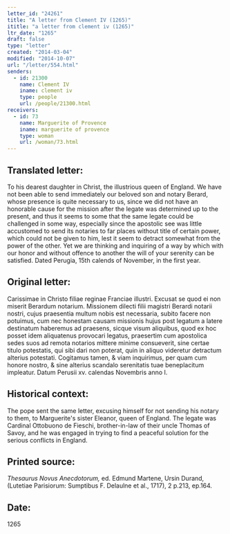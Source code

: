 ```yaml
---
letter_id: "24261"
title: "A letter from Clement IV (1265)"
ititle: "a letter from clement iv (1265)"
ltr_date: "1265"
draft: false
type: "letter"
created: "2014-03-04"
modified: "2014-10-07"
url: "/letter/554.html"
senders:
  - id: 21300
    name: Clement IV
    iname: clement iv
    type: people
    url: /people/21300.html
receivers:
  - id: 73
    name: Marguerite of Provence
    iname: marguerite of provence
    type: woman
    url: /woman/73.html
---
```

<h2> Translated letter:</h2>To his dearest daughter in Christ, the illustrious queen of England.
We have not been able to send immediately our beloved son and notary Berard, whose presence is quite necessary to us, since we did not have an honorable cause for the mission after the legate was determined up to the present, and thus it seems to some that the same legate could be challenged in some way, especially since the apostolic see was little accustomed to send its notaries to far places without title of certain power, which could not be given to him, lest it seem to detract somewhat from the power of the other.  Yet we are thinking and inquiring of a way by which with our honor and without offence to another the will of your serenity can be satisfied.
Dated Perugia, 15th calends of November, in the first year.
<h2 class="mt-4"> Original letter:</h2>Carissimae in Christo filiae reginae Franciae illustri.
Excusat se quod ei non miserit Berardum notarium.
Missionem dilecti filii magistri Berardi notarii nostri, cujus praesentia multum nobis est necessaria, subito facere non potuimus, cum nec honestam causam missionis hujus post legatum a latere destinatum haberemus ad praesens, sicque visum aliquibus, quod ex hoc posset idem aliquatenus provocari legatus, praesertim cum apostolica sedes suos ad remota notarios mittere minime consueverit, sine certae titulo potestatis, qui sibi dari non poterat, quin in aliquo videretur detractum alterius potestati. Cogitamus tamen, & viam inquirimus, per quam cum honore nostro, & sine alterius scandalo serenitatis tuae beneplacitum impleatur. Datum Perusii xv. calendas Novembris anno I.
<h2 class="mt-4"> Historical context:</h2>The pope sent the same letter, excusing himself for not sending his notary to them, to Marguerite's sister Eleanor, queen of England.  The legate was Cardinal Ottobuono de Fieschi, brother-in-law of their uncle Thomas of Savoy, and he was engaged in trying to find a peaceful solution for the serious conflicts in England.
<h2 class="mt-4"> Printed source:</h2><p><em>Thesaurus Novus Anecdotorum,</em> ed. Edmund Martene, Ursin Durand, (Lutetiae Parisiorum: Sumptibus F. Delaulne et al., 1717), 2 p.213, ep.164.</p><h2 class="mt-4"> Date:</h2>1265